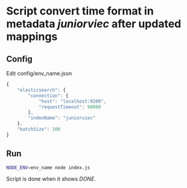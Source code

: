 # Script convert time format in metadata _juniorviec_ after updated mappings

## Config 

Edit config/env_name.json

~~~javascript
{
    "elasticsearch": {
        "connection": {
            "host": "localhost:9200",
            "requestTimeout": 90000
        },
        "indexName": "juniorviec"
    },
    "batchSize": 100
}
~~~

## Run 

~~~bash
NODE_ENV=env_name node index.js
~~~

Script is done when it shows *DONE*.